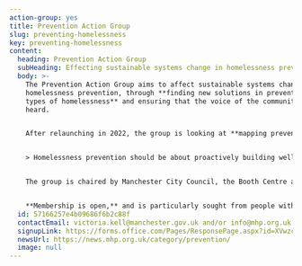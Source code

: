 ```yaml
---
action-group: yes
title: Prevention Action Group
slug: preventing-homelessness
key: preventing-homelessness
content:
  heading: Prevention Action Group
  subHeading: Effecting sustainable systems change in homelessness prevention
  body: >-
    The Prevention Action Group aims to affect sustainable systems change in
    homelessness prevention, through **finding new solutions in preventing all
    types of homelessness** and ensuring that the voice of the community is
    heard.  


    After relaunching in 2022, the group is looking at **mapping prevention services across the city, and lobbying for systems change.** 


    > Homelessness prevention should be about proactively building wellbeing and participation, as well as taking steps to respond effectively when people need help.


    The group is chaired by Manchester City Council, the Booth Centre and Mustard Tree, and a wide range of services and individuals attend, including from Barnabus, Lifeshare, and Manchester Women’s Aid. 


    **Membership is open,** and is particularly sought from people with personal experience of homelessness and homeless services in Manchester, and from people working in the sector.
  id: 57166257e4b09686f6b2c88f
  contactEmail: victoria.kell@manchester.gov.uk and/or info@mhp.org.uk
  signupLink: https://forms.office.com/Pages/ResponsePage.aspx?id=XVwzcf1bkE61VN8N5KjjQkQ2JR41SuRLu92-3-tlPOtURDMzQjVZWEczSFdPS1M2SEZMR1RVTkpHVC4u
  newsUrl: https://news.mhp.org.uk/category/prevention/
  image: null
---
```

